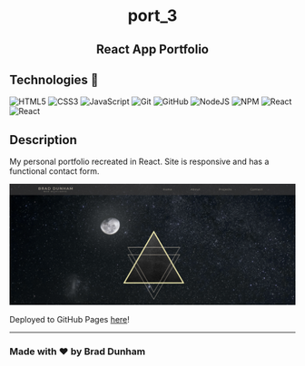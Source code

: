 # <h1 align="center">port_3 <br></h1>
## <h2 align="center">React App Portfolio</h2>

## Technologies 🤖

![HTML5](https://img.shields.io/badge/html5-%23E34F26.svg?style=plastic&logo=html5&logoColor=white)
![CSS3](https://img.shields.io/badge/css3-%231572B6.svg?style=plastic&logo=css3&logoColor=white)
![JavaScript](https://img.shields.io/badge/javascript-%23323330.svg?style=plastic&logo=javascript&logoColor=%23F7DF1E)
![Git](https://img.shields.io/badge/-Git-F05032?style=plastic&logo=Git&logoColor=white)
![GitHub](https://img.shields.io/badge/github-%23121011.svg?style=plastic&logo=github&logoColor=white)
![NodeJS](https://img.shields.io/badge/node.js-6DA55F?style=plastic&logo=node.js&logoColor=white)
![NPM](https://img.shields.io/badge/-npm-%23323330?style=plastic&logo=npm&logoColor=white)
![React](https://img.shields.io/badge/react-%2320232a.svg?style=plastic&logo=react&logoColor=%2361DAFB)
![React](https://img.shields.io/badge/JSX-F9DC3e.svg?style=plastic&logo=react&logoColor=purple)

## Description
My personal portfolio recreated in React. Site is responsive and has a functional contact form.

![port_3](./src/assets/images/portfolio-screenshot.png)


Deployed to GitHub Pages <a href="https://bdunham484.github.io/port_3/">here</a>!
<hr>

### Made with ❤️ by  Brad Dunham


